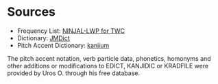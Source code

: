 # Sources

- Frequency List: [NINJAL-LWP for TWC](https://tsukubawebcorpus.jp/en/)
- Dictionary: [JMDict](http://www.edrdg.org/jmdict/j_jmdict.html)
- Pitch Accent Dictionary: [kanjium](https://github.com/mifunetoshiro/kanjium)

The pitch accent notation, verb particle data, phonetics, homonyms and other additions or modifications to EDICT, KANJIDIC or KRADFILE were provided by Uros O. through his free database.
